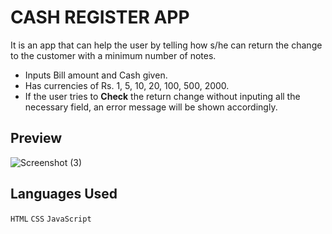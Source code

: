 # CASH REGISTER APP

It is an app that can help the user by telling how s/he can return the change to the customer with a minimum number of notes.

* Inputs Bill amount and Cash given. 
* Has currencies of Rs. 1, 5, 10, 20, 100, 500, 2000.
* If the user tries to **Check** the return change without inputing all the necessary field, an error message will be shown accordingly. 

## Preview
![Screenshot (3)](https://user-images.githubusercontent.com/114111237/197045205-223a10b8-67a3-41c1-8063-51d4451193e2.png)

## Languages Used
`HTML` `CSS` `JavaScript`
